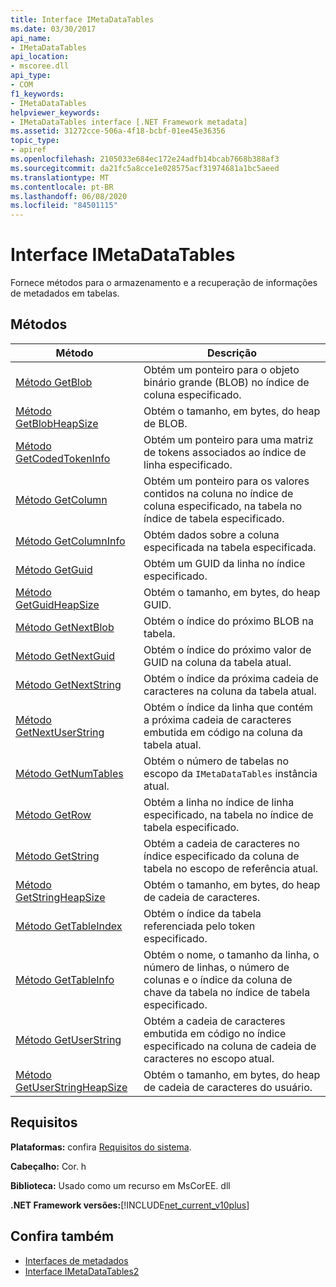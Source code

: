 ```yaml
---
title: Interface IMetaDataTables
ms.date: 03/30/2017
api_name:
- IMetaDataTables
api_location:
- mscoree.dll
api_type:
- COM
f1_keywords:
- IMetaDataTables
helpviewer_keywords:
- IMetaDataTables interface [.NET Framework metadata]
ms.assetid: 31272cce-506a-4f18-bcbf-01ee45e36356
topic_type:
- apiref
ms.openlocfilehash: 2105033e684ec172e24adfb14bcab7668b388af3
ms.sourcegitcommit: da21fc5a8cce1e028575acf31974681a1bc5aeed
ms.translationtype: MT
ms.contentlocale: pt-BR
ms.lasthandoff: 06/08/2020
ms.locfileid: "84501115"
---
```

# <a name="imetadatatables-interface"></a>Interface IMetaDataTables
Fornece métodos para o armazenamento e a recuperação de informações de metadados em tabelas.  
  
## <a name="methods"></a>Métodos  
  
|Método|Descrição|  
|------------|-----------------|  
|[Método GetBlob](imetadatatables-getblob-method.md)|Obtém um ponteiro para o objeto binário grande (BLOB) no índice de coluna especificado.|  
|[Método GetBlobHeapSize](imetadatatables-getblobheapsize-method.md)|Obtém o tamanho, em bytes, do heap de BLOB.|  
|[Método GetCodedTokenInfo](imetadatatables-getcodedtokeninfo-method.md)|Obtém um ponteiro para uma matriz de tokens associados ao índice de linha especificado.|  
|[Método GetColumn](imetadatatables-getcolumn-method.md)|Obtém um ponteiro para os valores contidos na coluna no índice de coluna especificado, na tabela no índice de tabela especificado.|  
|[Método GetColumnInfo](imetadatatables-getcolumninfo-method.md)|Obtém dados sobre a coluna especificada na tabela especificada.|  
|[Método GetGuid](imetadatatables-getguid-method.md)|Obtém um GUID da linha no índice especificado.|  
|[Método GetGuidHeapSize](imetadatatables-getguidheapsize-method.md)|Obtém o tamanho, em bytes, do heap GUID.|  
|[Método GetNextBlob](imetadatatables-getnextblob-method.md)|Obtém o índice do próximo BLOB na tabela.|  
|[Método GetNextGuid](imetadatatables-getnextguid-method.md)|Obtém o índice do próximo valor de GUID na coluna da tabela atual.|  
|[Método GetNextString](imetadatatables-getnextstring-method.md)|Obtém o índice da próxima cadeia de caracteres na coluna da tabela atual.|  
|[Método GetNextUserString](imetadatatables-getnextuserstring-method.md)|Obtém o índice da linha que contém a próxima cadeia de caracteres embutida em código na coluna da tabela atual.|  
|[Método GetNumTables](imetadatatables-getnumtables-method.md)|Obtém o número de tabelas no escopo da `IMetaDataTables` instância atual.|  
|[Método GetRow](imetadatatables-getrow-method.md)|Obtém a linha no índice de linha especificado, na tabela no índice de tabela especificado.|  
|[Método GetString](imetadatatables-getstring-method.md)|Obtém a cadeia de caracteres no índice especificado da coluna de tabela no escopo de referência atual.|  
|[Método GetStringHeapSize](imetadatatables-getstringheapsize-method.md)|Obtém o tamanho, em bytes, do heap de cadeia de caracteres.|  
|[Método GetTableIndex](imetadatatables-gettableindex-method.md)|Obtém o índice da tabela referenciada pelo token especificado.|  
|[Método GetTableInfo](imetadatatables-gettableinfo-method.md)|Obtém o nome, o tamanho da linha, o número de linhas, o número de colunas e o índice da coluna de chave da tabela no índice de tabela especificado.|  
|[Método GetUserString](imetadatatables-getuserstring-method.md)|Obtém a cadeia de caracteres embutida em código no índice especificado na coluna de cadeia de caracteres no escopo atual.|  
|[Método GetUserStringHeapSize](imetadatatables-getuserstringheapsize-method.md)|Obtém o tamanho, em bytes, do heap de cadeia de caracteres do usuário.|  
  
## <a name="requirements"></a>Requisitos  
 **Plataformas:** confira [Requisitos do sistema](../../get-started/system-requirements.md).  
  
 **Cabeçalho:** Cor. h  
  
 **Biblioteca:** Usado como um recurso em MsCorEE. dll  
  
 **.NET Framework versões:**[!INCLUDE[net_current_v10plus](../../../../includes/net-current-v10plus-md.md)]  
  
## <a name="see-also"></a>Confira também

- [Interfaces de metadados](metadata-interfaces.md)
- [Interface IMetaDataTables2](imetadatatables2-interface.md)
